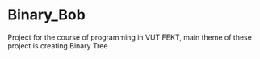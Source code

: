 # Binary_Bob
Project for the course of programming in VUT FEKT, main theme of these project is creating Binary Tree 
